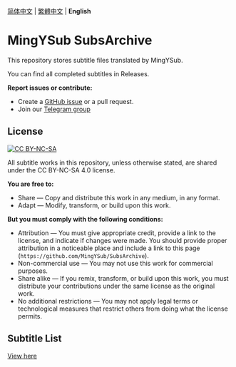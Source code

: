 [简体中文](README.md) | [繁體中文](README_zh-TW.md) | **English**

# MingYSub SubsArchive

This repository stores subtitle files translated by MingYSub.

You can find all completed subtitles in Releases.

**Report issues or contribute:**

- Create a [GitHub issue](https://github.com/MingYSub/SubsArchive/issues) or a pull request.
- Join our [Telegram group](https://t.me/MingYSub)

## License

[![CC BY-NC-SA](https://licensebuttons.net/l/by-nc-sa/4.0/88x31.png)](https://creativecommons.org/licenses/by-nc-sa/4.0/)

All subtitle works in this repository, unless otherwise stated, are shared under the CC BY-NC-SA 4.0 license.

**You are free to:**

- Share — Copy and distribute this work in any medium, in any format.
- Adapt — Modify, transform, or build upon this work.

**But you must comply with the following conditions:**

- Attribution — You must give appropriate credit, provide a link to the license, and indicate if changes were made. You should provide proper attribution in a noticeable place and include a link to this page (`https://github.com/MingYSub/SubsArchive`).
- Non-commercial use — You may not use this work for commercial purposes.
- Share alike — If you remix, transform, or build upon this work, you must distribute your contributions under the same license as the original work.
- No additional restrictions — You may not apply legal terms or technological measures that restrict others from doing what the license permits.

## Subtitle List

[View here](https://github.com/users/MingYSub/projects/1)
